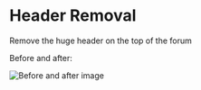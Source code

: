 # Header Removal

Remove the huge header on the top of the forum

Before and after:

![Before and after image](http://i.imgur.com/gUaedZo.jpg "Before and After")
